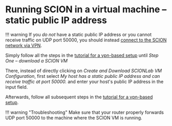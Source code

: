 # Running SCION in a virtual machine &ndash; static public IP address

!!! warning
    If you *do not* have a static public IP address or you cannot receive traffic on UDP port 50000, you should instead [connect to the SCION network via VPN](dynamic_ip).

Simply follow all the steps in the [tutorial for a vpn-based setup](dynamic_ip) until *Step One &ndash; download a SCION VM*

There, instead of directly clicking on *Create and Download SCIONLab VM Configuration*, first select *My host has a static public IP address and can receive traffic at port 50000.* and enter your host's public IP address in the input field.

Afterwards, follow all subsequent steps in the [tutorial for a vpn-based setup](dynamic_ip).

!!! warning "Troubleshooting"
    Make sure that your router properly forwards UDP port 50000 to the machine where the SCION VM is running.
